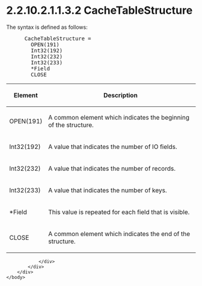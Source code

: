 <html dir="LTR" xmlns:mshelp="http://msdn.microsoft.com/mshelp" xmlns:ddue="http://ddue.schemas.microsoft.com/authoring/2003/5" xmlns:xlink="http://www.w3.org/1999/xlink" xmlns:tool="http://www.microsoft.com/tooltip">
    <head>
        <meta http-equiv="Content-Type" content="text/html; CHARSET=utf-8"></meta>
        <meta name="save" content="history"></meta>
        <title>2.2.10.2.1.1.3.2 CacheTableStructure</title>
        <xml>
            <mshelp:toctitle title="2.2.10.2.1.1.3.2 CacheTableStructure"></mshelp:toctitle>
            <mshelp:rltitle title="[MS-SSAS8]: CacheTableStructure"></mshelp:rltitle>
            <mshelp:keyword index="A" term="4cc5d8d3-5e10-44ef-8e6b-60ed14e6c5ec"></mshelp:keyword>
            <mshelp:attr name="DCSext.ContentType" value="open specification"></mshelp:attr>
            <mshelp:attr name="AssetID" value="4cc5d8d3-5e10-44ef-8e6b-60ed14e6c5ec"></mshelp:attr>
            <mshelp:attr name="TopicType" value="kbRef"></mshelp:attr>
            <mshelp:attr name="DCSext.Title" value="[MS-SSAS8]: CacheTableStructure" />
        </xml>
    </head>
    <body>
        <div id="header">
            <h1 class="heading">2.2.10.2.1.1.3.2 CacheTableStructure</h1>
        </div>
        <div id="mainSection">
            <div id="mainBody">
                <div id="allHistory" class="saveHistory"></div>
                <div id="sectionSection0" class="section" name="collapseableSection">
                    

<p>The syntax is defined as follows:           </p>

<dl>
<dd>
<div><pre> CacheTableStructure = 
   OPEN(191)
   Int32(192)
   Int32(232)
   Int32(233)
   *Field
   CLOSE
</pre></div>
</dd></dl>

<table>
 <thead>
  <tr>
   <th>
   <p>Element</p>
   </th>
   <th>
   <p>Description</p>
   </th>
  </tr>
 </thead>
 <tr>
  <td>
  <p>OPEN(191)</p>
  </td>
  <td>
  <p>A common element which indicates the beginning of the
  structure.</p>
  </td>
 </tr>
 <tr>
  <td>
  <p>Int32(192)</p>
  </td>
  <td>
  <p>A value that indicates the number of IO fields.</p>
  </td>
 </tr>
 <tr>
  <td>
  <p>Int32(232)</p>
  </td>
  <td>
  <p>A value that indicates the number of records.</p>
  </td>
 </tr>
 <tr>
  <td>
  <p>Int32(233)</p>
  </td>
  <td>
  <p>A value that indicates the number of keys.</p>
  </td>
 </tr>
 <tr>
  <td>
  <p>*Field</p>
  </td>
  <td>
  <p>This value is repeated for each field that is visible.</p>
  </td>
 </tr>
 <tr>
  <td>
  <p>CLOSE</p>
  </td>
  <td>
  <p>A common element which indicates the end of the
  structure.</p>
  </td>
 </tr>
</table>

<p> </p>


                </div>
            </div>
        </div>
    </body>
</html>